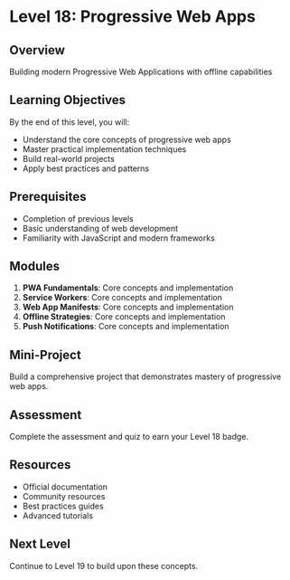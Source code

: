 # Level 18: Progressive Web Apps

## Overview
Building modern Progressive Web Applications with offline capabilities

## Learning Objectives
By the end of this level, you will:
- Understand the core concepts of progressive web apps
- Master practical implementation techniques
- Build real-world projects
- Apply best practices and patterns

## Prerequisites
- Completion of previous levels
- Basic understanding of web development
- Familiarity with JavaScript and modern frameworks

## Modules
1. **PWA Fundamentals**: Core concepts and implementation
2. **Service Workers**: Core concepts and implementation
3. **Web App Manifests**: Core concepts and implementation
4. **Offline Strategies**: Core concepts and implementation
5. **Push Notifications**: Core concepts and implementation

## Mini-Project
Build a comprehensive project that demonstrates mastery of progressive web apps.

## Assessment
Complete the assessment and quiz to earn your Level 18 badge.

## Resources
- Official documentation
- Community resources
- Best practices guides
- Advanced tutorials

## Next Level
Continue to Level 19 to build upon these concepts.
